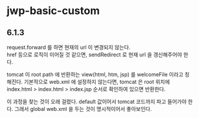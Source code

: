 # jwp-basic-custom

## 6.1.3
 request.forward 를 하면 현재의 url 이 변경되지 않는다.  
 href 등으로 로직이 이어질 것 같으면, sendRedirect 로 현재 url 을 갱신해주어야 한다. 
 
 tomcat 이 root path 에 반환하는 view(html, htm, jsp) 를 welcomeFile 이라고 칭해진다. 
 기본적으로 web.xml 에 설정하지 않는다면, tomcat 은 root 위치에 index.html > index.html > index.jsp
 순서로 확인하여 있으면 반환한다.  
 
 이 과정을 찾는 것이 오래 걸렸다. default 값이어서 tomcat 코드까지 파고 들어가야 한다. 그래서 global web.xml 을 두는 것이 명시적이어서 좋아보인다. 
